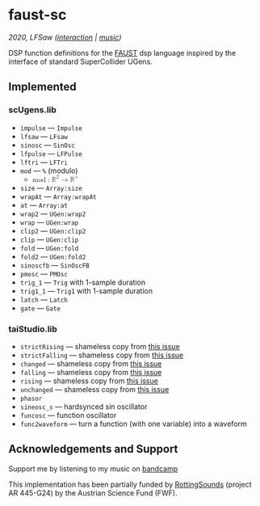 # faust-sc
*2020, LFSaw ([interaction](http://tai-studio.org) | [music](http://lfsaw.de))*


DSP function definitions for the [FAUST](https://faustdoc.grame.fr/) dsp language inspired by the interface of standard SuperCollider UGens.

## Implemented

### scUgens.lib


+ `impulse` — `Impulse`
+ `lfsaw` — `LFsaw`
+ `sinosc` — `SinOsc`
+ `lfpulse` — `LFPulse`
+ `lftri` — `LFTri`
+ `mod` — `%` (modulo)
    + <math xmlns="http://www.w3.org/1998/Math/MathML"> <mstyle displaystyle="true"> <mi> mod </mi> <mo> : </mo> <msup> <mrow> <mtext> &#x211D;<!--double-struck capital R--> </mtext> </mrow> <mrow> <mn> 2 </mn> </mrow> </msup> <mo> &#x2192;<!--rightwards arrow--> </mo> <msup> <mrow> <mtext> &#x211D;<!--double-struck capital R--> </mtext> </mrow> <mrow> <mo> + </mo> </mrow> </msup> </mstyle> </math>
+ `size` — `Array:size`
+ `wrapAt` — `Array:wrapAt`
+ `at` — `Array:at`
+ `wrap2` — `UGen:wrap2`
+ `wrap` — `UGen:wrap`
+ `clip2` — `UGen:clip2`
+ `clip` — `UGen:clip`
+ `fold` — `UGen:fold`
+ `fold2` — `UGen:fold2`
+ `sinoscfb` — `SinOscFB`
+ `pmosc` — `PMOsc`
+ `trig_1` — `Trig` with 1-sample duration 
+ `trig1_1` — `Trig1` with 1-sample duration
+ `latch` — `Latch`
+ `gate` — `Gate`

### taiStudio.lib

+ `strictRising` — shameless copy from [this issue](https://github.com/grame-cncm/faustlibraries/issues/45)
+ `strictFalling` — shameless copy from [this issue](https://github.com/grame-cncm/faustlibraries/issues/45)
+ `changed` — shameless copy from [this issue](https://github.com/grame-cncm/faustlibraries/issues/45)
+ `falling` — shameless copy from [this issue](https://github.com/grame-cncm/faustlibraries/issues/45)
+ `rising` — shameless copy from [this issue](https://github.com/grame-cncm/faustlibraries/issues/45)
+ `unchanged` — shameless copy from [this issue](https://github.com/grame-cncm/faustlibraries/issues/45)
+ `phasor`
+ `sineosc_s` — hardsynced sin oscillator
+ `funcosc` — function oscillator
+ `func2waveform` — turn a function (with one variable) into a waveform

## Acknowledgements and Support

Support me by listening to my music on [bandcamp](http://lfsaw.bandcamp.com)

This implementation has been partially funded by [RottingSounds](http://rottingsounds.org) (project AR 445-G24) by the Austrian Science Fund (FWF).
